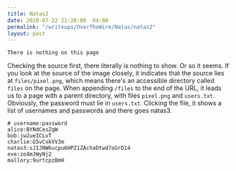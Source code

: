 ```yaml
---
title: Natas2
date: 2020-07-22 21:28:00 -04:00
permalink: "/writeups/OverTheWire/Natas/natas2"
layout: post
---
```


`There is nothing on this page `

Checking the source first, there literally is nothing to show. Or so it seems. If you look at the source of the image closely, it indicates that the source lies at `files/pixel.png`, which means there's an accessible directory called `files` on the page. When appending `/files` to the end of the URL, it leads us to a page with a parent directory, with files `pixel.png` and `users.txt`. Obviously, the password must lie in `users.txt`. Clicking the file, it shows a list of usernames and passwords and there goes natas3. 

```
# username:password
alice:BYNdCesZqW
bob:jw2ueICLvT
charlie:G5vCxkVV3m
natas3:sJIJNW6ucpu6HPZ1ZAchaDtwd7oGrD14
eve:zo4mJWyNj2
mallory:9urtcpzBmH
```